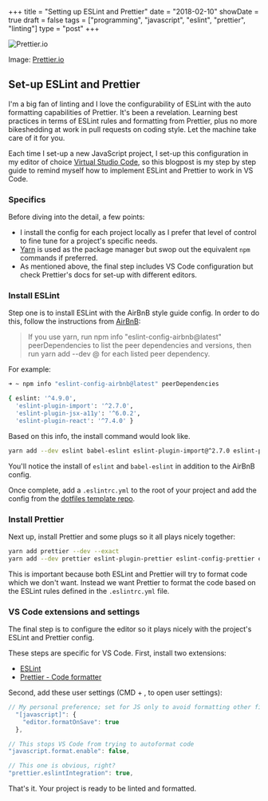 +++
title = "Setting up ESLint and Prettier"
date = "2018-02-10"
showDate = true
draft = false
tags = ["programming", "javascript", "eslint", "prettier", "linting"]
type = "post"
+++

![Prettier.io](/images/prettier.png)

Image: [Prettier.io](https://prettier.io/)

## Set-up ESLint and Prettier

I'm a big fan of linting and I love the configurability of ESLint with the auto formatting capabilities of Prettier. It's been a revelation. Learning best practices in terms of ESLint rules and formatting from Prettier, plus no more bikeshedding at work in pull requests on coding style. Let the machine take care of it for you.

Each time I set-up a new JavaScript project, I set-up this configuration in my editor of choice [Virtual Studio Code](#https://code.visualstudio.com/), so this blogpost is my step by step guide to remind myself how to implement ESLint and Prettier to work in VS Code.

### Specifics

Before diving into the detail, a few points:

* I install the config for each project locally as I prefer that level of control to fine tune for a project's specific needs.
* [Yarn](https://yarnpkg.com/en/) is used as the package manager but swop out the equivalent `npm` commands if preferred.
* As mentioned above, the final step includes VS Code configuration but check Prettier's docs for set-up with different editors.

### Install ESLint

Step one is to install ESLint with the AirBnB style guide config. In order to do this, follow the instructions from [AirBnB](https://www.npmjs.com/package/eslint-config-airbnb):


> If you use yarn, run npm info "eslint-config-airbnb@latest" peerDependencies to list the peer dependencies and versions, then run yarn add --dev <dependency>@<version> for each listed peer dependency.

For example:

```bash
➜ ~ npm info "eslint-config-airbnb@latest" peerDependencies

{ eslint: '^4.9.0',
  'eslint-plugin-import': '^2.7.0',
  'eslint-plugin-jsx-a11y': '^6.0.2',
  'eslint-plugin-react': '^7.4.0' }
```

Based on this info, the install command would look like.

```bash
yarn add --dev eslint babel-eslint eslint-plugin-import@^2.7.0 eslint-plugin-jsx-a11y@^6.0.2 eslint-plugin-react@^7.4.0
```

You'll notice the install of `eslint` and `babel-eslint` in addition to the AirBnB config.

Once complete, add a `.eslintrc.yml` to the root of your project and add the config from the [dotfiles template repo](https://github.com/sam-atkins/repo-dotfiles/blob/master/.eslintrc.yml).

### Install Prettier

Next up, install Prettier and some plugs so it all plays nicely together:

```bash
yarn add prettier --dev --exact
yarn add --dev prettier eslint-plugin-prettier eslint-config-prettier eslint-config-airbnb
```

This is important because both ESLint and Prettier will try to format code which we don't want. Instead we want Prettier to format the code based on the ESLint rules defined in the `.eslintrc.yml` file.

### VS Code extensions and settings

The final step is to configure the editor so it plays nicely with the project's ESLint and Prettier config.

These steps are specific for VS Code. First, install two extensions:

* [ESLint](https://marketplace.visualstudio.com/items?itemName=dbaeumer.vscode-eslint)
* [Prettier - Code formatter](https://marketplace.visualstudio.com/items?itemName=esbenp.prettier-vscode)

Second, add these user settings (CMD + , to open user settings):

```javascript
// My personal preference; set for JS only to avoid formatting other file types
  "[javascript]": {
    "editor.formatOnSave": true
  },

// This stops VS Code from trying to autoformat code
"javascript.format.enable": false,

// This one is obvious, right?
"prettier.eslintIntegration": true,
```

That's it. Your project is ready to be linted and formatted.
